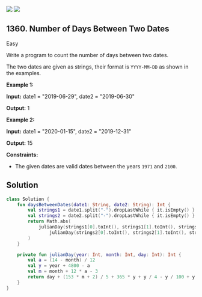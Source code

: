 [![](https://img.shields.io/github/stars/javadev/LeetCode-in-Kotlin?label=Stars&style=flat-square)](https://github.com/javadev/LeetCode-in-Kotlin)
[![](https://img.shields.io/github/forks/javadev/LeetCode-in-Kotlin?label=Fork%20me%20on%20GitHub%20&style=flat-square)](https://github.com/javadev/LeetCode-in-Kotlin/fork)

## 1360\. Number of Days Between Two Dates

Easy

Write a program to count the number of days between two dates.

The two dates are given as strings, their format is `YYYY-MM-DD` as shown in the examples.

**Example 1:**

**Input:** date1 = "2019-06-29", date2 = "2019-06-30"

**Output:** 1

**Example 2:**

**Input:** date1 = "2020-01-15", date2 = "2019-12-31"

**Output:** 15

**Constraints:**

*   The given dates are valid dates between the years `1971` and `2100`.

## Solution

```kotlin
class Solution {
    fun daysBetweenDates(date1: String, date2: String): Int {
        val strings1 = date1.split("-").dropLastWhile { it.isEmpty() }.toTypedArray()
        val strings2 = date2.split("-").dropLastWhile { it.isEmpty() }.toTypedArray()
        return Math.abs(
            julianDay(strings1[0].toInt(), strings1[1].toInt(), strings1[2].toInt()) -
                julianDay(strings2[0].toInt(), strings2[1].toInt(), strings2[2].toInt()),
        )
    }

    private fun julianDay(year: Int, month: Int, day: Int): Int {
        val a = (14 - month) / 12
        val y = year + 4800 - a
        val m = month + 12 * a - 3
        return day + (153 * m + 2) / 5 + 365 * y + y / 4 - y / 100 + y / 400 - 32045
    }
}
```